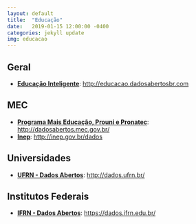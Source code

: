 ```yaml
---
layout: default
title:  "Educação"
date:   2019-01-15 12:00:00 -0400
categories: jekyll update
img: educacao
---
```


## Geral

- **[Educação Inteligente](http://educacao.dadosabertosbr.com)**: http://educacao.dadosabertosbr.com

## MEC

-   **[Programa Mais Educação, Prouni e Pronatec](http://dadosabertos.mec.gov.br/)**: http://dadosabertos.mec.gov.br/
-   **[Inep](http://inep.gov.br/dados)**: http://inep.gov.br/dados

## Universidades

- **[UFRN - Dados Abertos](http://dados.ufrn.br/)**: http://dados.ufrn.br/

## Institutos Federais

- **[IFRN - Dados Abertos](https://dados.ifrn.edu.br/)**: https://dados.ifrn.edu.br/

